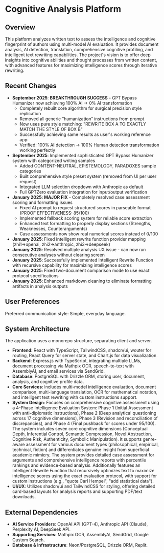 # Cognitive Analysis Platform

## Overview
This platform analyzes written text to assess the intelligence and cognitive fingerprint of authors using multi-model AI evaluation. It provides document analysis, AI detection, translation, comprehensive cognitive profiling, and intelligent text rewriting capabilities. The project's vision is to offer deep insights into cognitive abilities and thought processes from written content, with advanced features for maximizing intelligence scores through iterative rewriting.

## Recent Changes
- **September 2025**: **BREAKTHROUGH SUCCESS** - GPT Bypass Humanizer now achieving 100% AI → 0% AI transformation
  - Completely rebuilt core algorithm for surgical precision style replication
  - Removed all generic "humanization" instructions from prompt
  - Now uses pure style matching: "REWRITE BOX A TO EXACTLY MATCH THE STYLE OF BOX B"
  - Successfully achieving same results as user's working reference app
  - Verified: 100% AI detection → 100% Human detection transformation working perfectly
- **September 2025**: Implemented sophisticated GPT Bypass Humanizer system with categorized writing samples
  - Added CONTENT-NEUTRAL, EPISTEMOLOGY, PARADOXES sample categories
  - Built comprehensive style preset system (removed from UI per user request)
  - Integrated LLM selection dropdown with Anthropic as default
  - Full GPTZero evaluation integration for input/output verification
- **January 2025**: **MAJOR FIX** - Completely resolved case assessment scoring and formatting issues
  - Fixed AI prompt to request structured scores in parseable format (PROOF EFFECTIVENESS: 85/100)
  - Implemented fallback scoring system for reliable score extraction 
  - Enhanced text formatting to properly display sections (Strengths, Weaknesses, Counterarguments)
  - Case assessments now show real numerical scores instead of 0/100
- **January 2025**: Fixed intelligent rewrite function provider mapping (zhi1→openai, zhi2→anthropic, zhi3→deepseek)
- **January 2025**: Resolved multiple analysis UX issue - can now run consecutive analyses without clearing screen
- **January 2025**: Successfully implemented Intelligent Rewrite Function with recursive capability for maximizing intelligence scores
- **January 2025**: Fixed two-document comparison mode to use exact protocol specifications  
- **January 2025**: Enhanced markdown cleaning to eliminate formatting artifacts in analysis outputs

## User Preferences
Preferred communication style: Simple, everyday language.

## System Architecture
The application uses a monorepo structure, separating client and server.
- **Frontend**: React with TypeScript, TailwindCSS, shadcn/ui, wouter for routing, React Query for server state, and Chart.js for data visualization.
- **Backend**: Express.js with TypeScript, integrating multiple LLMs, document processing via Mathpix OCR, speech-to-text with AssemblyAI, and email services via SendGrid.
- **Database**: PostgreSQL with Drizzle ORM, storing user, document, analysis, and cognitive profile data.
- **Core Services**: Includes multi-model intelligence evaluation, document comparison, multi-language translation, OCR for mathematical notation, and intelligent text rewriting with custom instructions support.
- **System Design**: Focuses on comprehensive cognitive assessment using a 4-Phase Intelligence Evaluation System: Phase 1 (Initial Assessment with anti-diplomatic instructions), Phase 2 (Deep analytical questioning across 17 cognitive dimensions), Phase 3 (Revision and reconciliation of discrepancies), and Phase 4 (Final pushback for scores under 95/100). The system includes seven core cognitive dimensions (Conceptual Depth, Inferential Control, Semantic Compression, Novel Abstraction, Cognitive Risk, Authenticity, Symbolic Manipulation). It supports genre-aware assessment for various document types (philosophical, empirical, technical, fiction) and differentiates genuine insight from superficial academic mimicry. The system provides detailed case assessment for arguments and comprehensive intelligence reports with percentile rankings and evidence-based analysis. Additionally features an Intelligent Rewrite Function that recursively optimizes text to maximize intelligence scores using the exact evaluation protocol, with support for custom instructions (e.g., "quote Carl Hempel", "add statistical data").
- **UI/UX**: Utilizes shadcn/ui and TailwindCSS for styling, offering detailed card-based layouts for analysis reports and supporting PDF/text downloads.

## External Dependencies
- **AI Service Providers**: OpenAI API (GPT-4), Anthropic API (Claude), Perplexity AI, DeepSeek API.
- **Supporting Services**: Mathpix OCR, AssemblyAI, SendGrid, Google Custom Search.
- **Database & Infrastructure**: Neon/PostgreSQL, Drizzle ORM, Replit.